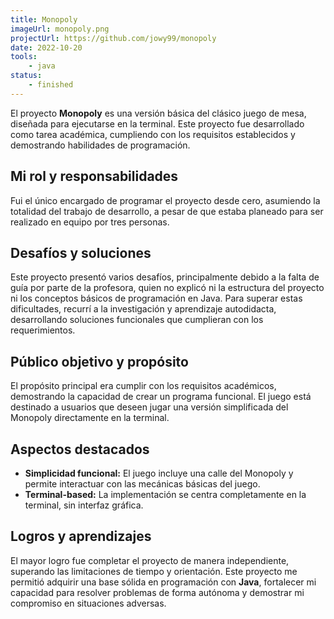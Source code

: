 ```yaml
---
title: Monopoly
imageUrl: monopoly.png
projectUrl: https://github.com/jowy99/monopoly
date: 2022-10-20
tools:
    - java
status:
    - finished
---
```

El proyecto **Monopoly** es una versión básica del clásico juego de mesa, diseñada para ejecutarse en la terminal. Este proyecto fue desarrollado como tarea académica, cumpliendo con los requisitos establecidos y demostrando habilidades de programación.

## Mi rol y responsabilidades

Fui el único encargado de programar el proyecto desde cero, asumiendo la totalidad del trabajo de desarrollo, a pesar de que estaba planeado para ser realizado en equipo por tres personas.

## Desafíos y soluciones

Este proyecto presentó varios desafíos, principalmente debido a la falta de guía por parte de la profesora, quien no explicó ni la estructura del proyecto ni los conceptos básicos de programación en Java. Para superar estas dificultades, recurrí a la investigación y aprendizaje autodidacta, desarrollando soluciones funcionales que cumplieran con los requerimientos.

## Público objetivo y propósito

El propósito principal era cumplir con los requisitos académicos, demostrando la capacidad de crear un programa funcional. El juego está destinado a usuarios que deseen jugar una versión simplificada del Monopoly directamente en la terminal.

## Aspectos destacados

- **Simplicidad funcional:** El juego incluye una calle del Monopoly y permite interactuar con las mecánicas básicas del juego.  
- **Terminal-based:** La implementación se centra completamente en la terminal, sin interfaz gráfica.

## Logros y aprendizajes

El mayor logro fue completar el proyecto de manera independiente, superando las limitaciones de tiempo y orientación. Este proyecto me permitió adquirir una base sólida en programación con **Java**, fortalecer mi capacidad para resolver problemas de forma autónoma y demostrar mi compromiso en situaciones adversas.